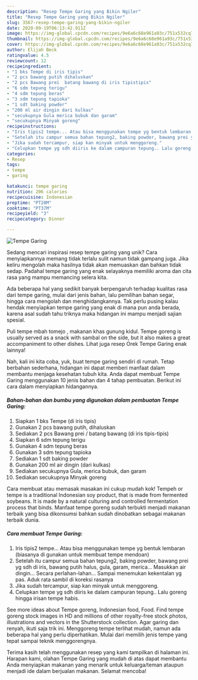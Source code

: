 ```yaml
---
description: "Resep Tempe Garing yang Bikin Ngiler"
title: "Resep Tempe Garing yang Bikin Ngiler"
slug: 3567-resep-tempe-garing-yang-bikin-ngiler
date: 2020-09-19T06:13:42.911Z
image: https://img-global.cpcdn.com/recipes/9e6a6c68e961a93c/751x532cq70/tempe-garing-foto-resep-utama.jpg
thumbnail: https://img-global.cpcdn.com/recipes/9e6a6c68e961a93c/751x532cq70/tempe-garing-foto-resep-utama.jpg
cover: https://img-global.cpcdn.com/recipes/9e6a6c68e961a93c/751x532cq70/tempe-garing-foto-resep-utama.jpg
author: Elijah Beck
ratingvalue: 4.5
reviewcount: 12
recipeingredient:
- "1 bks Tempe di iris tipis"
- "2 pcs bawang putih dihaluskan"
- "2 pcs Bawang prei  batang bawang di iris tipistipis"
- "6 sdm tepung terigu"
- "4 sdm tepung beras"
- "3 sdm tepung tapioka"
- "1 sdt baking powder"
- "200 ml air dingin dari kulkas"
- "secukupnya Gula merica bubuk dan garam"
- "secukupnya Minyak goreng"
recipeinstructions:
- "Iris tipis2 tempe... Atau bisa menggunakan tempe yg bentuk lembaran (biasanya di gunakan untuk membuat tempe mendoan)"
- "Setelah itu campur semua bahan tepung2, baking powder, bawang prei yg sdh di iris, bawang putih halus, gula, garam, merica... Masukkan air dingin... Secara perlahan-lahan... Sampai menemukan kekentalan yg pas. Aduk rata sambil di koreksi rasanya"
- "Jika sudah tercampur, siap kan minyak untuk menggoreng."
- "Celupkan tempe yg sdh diiris ke dalam campuran tepung.. Lalu goreng hingga irisan tempe habis."
categories:
- Resep
tags:
- tempe
- garing

katakunci: tempe garing 
nutrition: 206 calories
recipecuisine: Indonesian
preptime: "PT20M"
cooktime: "PT37M"
recipeyield: "3"
recipecategory: Dinner

---
```



![Tempe Garing](https://img-global.cpcdn.com/recipes/9e6a6c68e961a93c/751x532cq70/tempe-garing-foto-resep-utama.jpg)

Sedang mencari inspirasi resep tempe garing yang unik? Cara menyiapkannya memang tidak terlalu sulit namun tidak gampang juga. Jika keliru mengolah maka hasilnya tidak akan memuaskan dan bahkan tidak sedap. Padahal tempe garing yang enak selayaknya memiliki aroma dan cita rasa yang mampu memancing selera kita.

Ada beberapa hal yang sedikit banyak berpengaruh terhadap kualitas rasa dari tempe garing, mulai dari jenis bahan, lalu pemilihan bahan segar, hingga cara mengolah dan menghidangkannya. Tak perlu pusing kalau hendak menyiapkan tempe garing yang enak di mana pun anda berada, karena asal sudah tahu triknya maka hidangan ini mampu menjadi sajian spesial.

Puli tempe mbah tomejo , makanan khas gunung kidul. Tempe goreng is usually served as a snack with sambal on the side, but it also makes a great accompaniment to other dishes. Lihat juga resep Orek Tempe Garing enak lainnya!


Nah, kali ini kita coba, yuk, buat tempe garing sendiri di rumah. Tetap berbahan sederhana, hidangan ini dapat memberi manfaat dalam membantu menjaga kesehatan tubuh kita. Anda dapat membuat Tempe Garing menggunakan 10 jenis bahan dan 4 tahap pembuatan. Berikut ini cara dalam menyiapkan hidangannya.

<!--inarticleads1-->

##### Bahan-bahan dan bumbu yang digunakan dalam pembuatan Tempe Garing:

1. Siapkan 1 bks Tempe (di iris tipis)
1. Gunakan 2 pcs bawang putih, dihaluskan
1. Sediakan 2 pcs Bawang prei / batang bawang (di iris tipis-tipis)
1. Siapkan 6 sdm tepung terigu
1. Gunakan 4 sdm tepung beras
1. Gunakan 3 sdm tepung tapioka
1. Sediakan 1 sdt baking powder
1. Gunakan 200 ml air dingin (dari kulkas)
1. Sediakan secukupnya Gula, merica bubuk, dan garam
1. Sediakan secukupnya Minyak goreng


Cara membuat atau memasak masakan ini cukup mudah kok! Tempeh or tempe is a traditional Indonesian soy product, that is made from fermented soybeans. It is made by a natural culturing and controlled fermentation process that binds. Manfaat tempe goreng sudah terbukti menjadi makanan terbaik yang bisa dikonsumsi bahkan sudah dinobatkan sebagai makanan terbaik dunia. 

<!--inarticleads2-->

##### Cara membuat Tempe Garing:

1. Iris tipis2 tempe... Atau bisa menggunakan tempe yg bentuk lembaran (biasanya di gunakan untuk membuat tempe mendoan)
1. Setelah itu campur semua bahan tepung2, baking powder, bawang prei yg sdh di iris, bawang putih halus, gula, garam, merica... Masukkan air dingin... Secara perlahan-lahan... Sampai menemukan kekentalan yg pas. Aduk rata sambil di koreksi rasanya
1. Jika sudah tercampur, siap kan minyak untuk menggoreng.
1. Celupkan tempe yg sdh diiris ke dalam campuran tepung.. Lalu goreng hingga irisan tempe habis.


See more ideas about Tempe goreng, Indonesian food, Food. Find tempe goreng stock images in HD and millions of other royalty-free stock photos, illustrations and vectors in the Shutterstock collection. Agar garing dan renyah, ikuti saja trik ini. Menggoreng tempe terlihat mudah, namun ada beberapa hal yang perlu diperhatikan. Mulai dari memilih jenis tempe yang tepat sampai teknik menggorengnya. 

Terima kasih telah menggunakan resep yang kami tampilkan di halaman ini. Harapan kami, olahan Tempe Garing yang mudah di atas dapat membantu Anda menyiapkan makanan yang menarik untuk keluarga/teman ataupun menjadi ide dalam berjualan makanan. Selamat mencoba!
